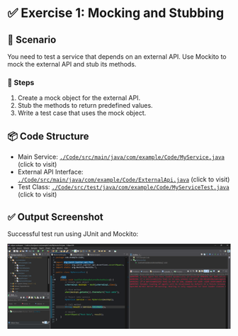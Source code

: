 # ✅ Exercise 1: Mocking and Stubbing

## 📘 Scenario

You need to test a service that depends on an external API. Use Mockito to mock the external API and stub its methods.

### 🧩 Steps

1. Create a mock object for the external API.
2. Stub the methods to return predefined values.
3. Write a test case that uses the mock object.

## 📦 Code Structure

* Main Service: [`./Code/src/main/java/com/example/Code/MyService.java`](./Code/src/main/java/com/example/Code/MyService.java) (click to visit)
* External API Interface: [`./Code/src/main/java/com/example/Code/ExternalApi.java`](./Code/src/main/java/com/example/Code/ExternalApi.java) (click to visit)
* Test Class: [`./Code/src/test/java/com/example/Code/MyServiceTest.java`](./Code/src/test/java/com/example/Code/MyServiceTest.java) (click to visit)

## ✅ Output Screenshot

Successful test run using JUnit and Mockito:

![Test Output](./Output/Output.png)